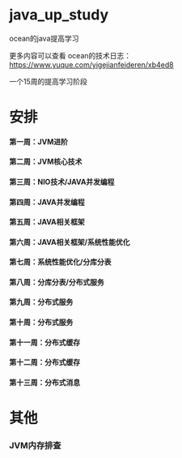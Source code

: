 # java_up_study
ocean的java提高学习

更多内容可以查看 ocean的技术日志：https://www.yuque.com/yigejianfeideren/xb4ed8

一个15周的提高学习阶段

# 安排

#### 第一周：JVM进阶
#### 第二周：JVM核心技术
#### 第三周：NIO技术/JAVA并发编程
#### 第四周：JAVA并发编程
#### 第五周：JAVA相关框架
#### 第六周：JAVA相关框架/系统性能优化
#### 第七周：系统性能优化/分库分表
#### 第八周：分库分表/分布式服务
#### 第九周：分布式服务
#### 第十周：分布式服务
#### 第十一周：分布式缓存
#### 第十二周：分布式缓存
#### 第十三周：分布式消息

# 其他
### JVM内存排查
